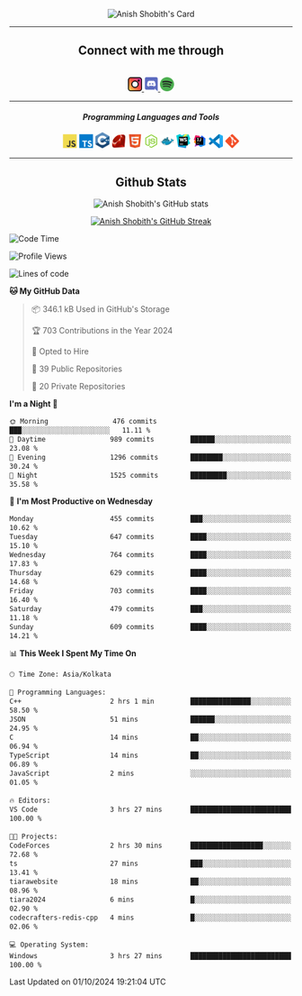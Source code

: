 <div align="center">

![Anish Shobith's Card](https://cardivo.vercel.app/api?name=Anish%20Shobith%20P%20S&description=Hi%20there%F0%9F%91%8B,%20I%20am%20a%2020-years-old.%20I%20am%20a%20Web%20and%20Application%20developer%20from%20India.%20Nice%20to%20meet%20you%20all.%20Looking%20forward%20to%20paritcipate%20with%20you.&image=https://i.imgur.com/WlQk3PY.jpg&&disableAnimation=true&site=https://anishshobithps.tech&pattern=plus&colorPattern=%23171616&backgroundColor=%231a1b26&instagram=anish_shobith&linkedin=Anish%20Shobith%20P%20S&fontColor=%23ffffff&iconColor=%23ffffff)

<hr>
 <h2> Connect with me through </h2>
<br>
<a href="https://www.instagram.com/anish_shobith/">
    <img alt="Anish Shobith's Instagram" width="25px" src="https://raw.githubusercontent.com/anishshobithps/anishshobithps/master/assets/socials/instagram.svg">
    </a>
    <a href="https://discord.gg/cWgDskT">
    <img alt="Anish Shobith's Discord", width="25px" src="https://raw.githubusercontent.com/anishshobithps/anishshobithps/master/assets/socials/discord.svg">
    </a>
    <a href="https://open.spotify.com/user/goshcrm0y9jzum2lffvu6f4hz">
    <img alt="Anish Shobith's Spotify", width="25px" src="https://raw.githubusercontent.com/anishshobithps/anishshobithps/master/assets/socials/spotify.svg">
    </a>
    <br>
    <hr>
    <h4> <i> Programming Languages and Tools </i> </h4>
    <img width="25px" src="https://raw.githubusercontent.com/anishshobithps/anishshobithps/master/assets/languages/javascript.svg">
    <img width="25px" src="https://raw.githubusercontent.com/anishshobithps/anishshobithps/master/assets/languages/typescript.svg">
    <img width="25px" src="https://raw.githubusercontent.com/anishshobithps/anishshobithps/master/assets/languages/cpp.svg">
    <img width="25px" src="https://raw.githubusercontent.com/anishshobithps/anishshobithps/master/assets/languages/ruby.svg">
    <img width="25px" src="https://raw.githubusercontent.com/anishshobithps/anishshobithps/master/assets/languages/html.svg">
    <img width="25px" src="https://raw.githubusercontent.com/anishshobithps/anishshobithps/master/assets/tools/nodejs.svg">
    <img width="25px" src="https://raw.githubusercontent.com/anishshobithps/anishshobithps/master/assets/tools/docker.svg">
    <img width="25px" src="https://raw.githubusercontent.com/anishshobithps/anishshobithps/master/assets/tools/webstorm.svg">
    <img width="25px" src="https://raw.githubusercontent.com/anishshobithps/anishshobithps/master/assets/tools/intellij.svg">
    <img width="25px" src="https://raw.githubusercontent.com/anishshobithps/anishshobithps/master/assets/tools/visualstudiocode.svg">
    <img width="25px" src="https://raw.githubusercontent.com/anishshobithps/anishshobithps/master/assets/tools/git.svg">
<hr>
 <h2> Github Stats </h2>

![Anish Shobith's GitHub stats](https://github-readme-stats-fk82.vercel.app/api?username=anishshobithps&show_icons=true&theme=tokyonight&count_private=true)

[![Anish Shobith's GitHub Streak](https://streak-stats.demolab.com?user=anishshobithps&theme=tokyonight&hide_border=true&border_radius=4.6)](https://git.io/streak-stats)

</div>

<!--START_SECTION:waka-->
![Code Time](http://img.shields.io/badge/Code%20Time-1%2C295%20hrs%2057%20mins-blue)

![Profile Views](http://img.shields.io/badge/Profile%20Views-1-blue)

![Lines of code](https://img.shields.io/badge/From%20Hello%20World%20I%27ve%20Written-1.1%20million%20lines%20of%20code-blue)

**🐱 My GitHub Data** 

> 📦 346.1 kB Used in GitHub's Storage 
 > 
> 🏆 703 Contributions in the Year 2024
 > 
> 💼 Opted to Hire
 > 
> 📜 39 Public Repositories 
 > 
> 🔑 20 Private Repositories 
 > 
**I'm a Night 🦉** 

```text
🌞 Morning                476 commits         ███░░░░░░░░░░░░░░░░░░░░░░   11.11 % 
🌆 Daytime                989 commits         ██████░░░░░░░░░░░░░░░░░░░   23.08 % 
🌃 Evening                1296 commits        ████████░░░░░░░░░░░░░░░░░   30.24 % 
🌙 Night                  1525 commits        █████████░░░░░░░░░░░░░░░░   35.58 % 
```
📅 **I'm Most Productive on Wednesday** 

```text
Monday                   455 commits         ███░░░░░░░░░░░░░░░░░░░░░░   10.62 % 
Tuesday                  647 commits         ████░░░░░░░░░░░░░░░░░░░░░   15.10 % 
Wednesday                764 commits         ████░░░░░░░░░░░░░░░░░░░░░   17.83 % 
Thursday                 629 commits         ████░░░░░░░░░░░░░░░░░░░░░   14.68 % 
Friday                   703 commits         ████░░░░░░░░░░░░░░░░░░░░░   16.40 % 
Saturday                 479 commits         ███░░░░░░░░░░░░░░░░░░░░░░   11.18 % 
Sunday                   609 commits         ████░░░░░░░░░░░░░░░░░░░░░   14.21 % 
```


📊 **This Week I Spent My Time On** 

```text
🕑︎ Time Zone: Asia/Kolkata

💬 Programming Languages: 
C++                      2 hrs 1 min         ███████████████░░░░░░░░░░   58.50 % 
JSON                     51 mins             ██████░░░░░░░░░░░░░░░░░░░   24.95 % 
C                        14 mins             ██░░░░░░░░░░░░░░░░░░░░░░░   06.94 % 
TypeScript               14 mins             ██░░░░░░░░░░░░░░░░░░░░░░░   06.89 % 
JavaScript               2 mins              ░░░░░░░░░░░░░░░░░░░░░░░░░   01.05 % 

🔥 Editors: 
VS Code                  3 hrs 27 mins       █████████████████████████   100.00 % 

🐱‍💻 Projects: 
CodeForces               2 hrs 30 mins       ██████████████████░░░░░░░   72.68 % 
ts                       27 mins             ███░░░░░░░░░░░░░░░░░░░░░░   13.41 % 
tiarawebsite             18 mins             ██░░░░░░░░░░░░░░░░░░░░░░░   08.96 % 
tiara2024                6 mins              █░░░░░░░░░░░░░░░░░░░░░░░░   02.90 % 
codecrafters-redis-cpp   4 mins              █░░░░░░░░░░░░░░░░░░░░░░░░   02.06 % 

💻 Operating System: 
Windows                  3 hrs 27 mins       █████████████████████████   100.00 % 
```


 Last Updated on 01/10/2024 19:21:04 UTC
<!--END_SECTION:waka-->
